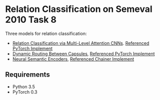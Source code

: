 # Relation Classification on Semeval 2010 Task 8

Three models for relation classification:

* [Relation Classification via Multi-Level Attention CNNs](http://iiis.tsinghua.edu.cn/~weblt/papers/relation-classification.pdf). [Referenced PyTorch Implement](https://github.com/lawlietAi/relation-classification-via-attention-model)
* [Dynamic Routing Between Capsules](https://arxiv.org/abs/1710.09829), [Referenced PyTorch Implement](https://github.com/XifengGuo/CapsNet-Pytorch)
* [Neural Semantic Encoders](https://arxiv.org/abs/1607.04315), [Referenced Chainer Implement](https://bitbucket.org/tsendeemts/nse)

## Requirements
* Python 3.5
* PyTorch 0.3
